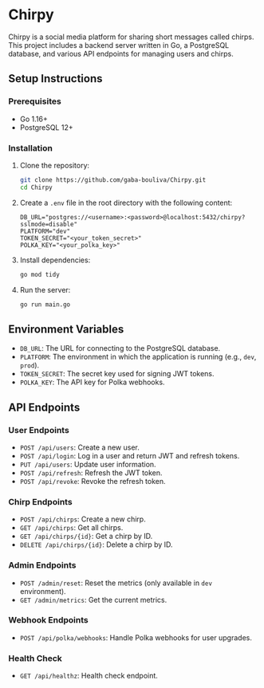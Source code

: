 
# Chirpy

Chirpy is a social media platform for sharing short messages called chirps. This project includes a backend server written in Go, a PostgreSQL database, and various API endpoints for managing users and chirps.

## Setup Instructions

### Prerequisites

- Go 1.16+
- PostgreSQL 12+

### Installation

1. Clone the repository:
    ```sh
    git clone https://github.com/gaba-bouliva/Chirpy.git
    cd Chirpy
    ```

2. Create a `.env` file in the root directory with the following content:
    ```properties
    DB_URL="postgres://<username>:<password>@localhost:5432/chirpy?sslmode=disable"
    PLATFORM="dev"
    TOKEN_SECRET="<your_token_secret>"
    POLKA_KEY="<your_polka_key>"
    ```

3. Install dependencies:
    ```sh
    go mod tidy
    ```

4. Run the server:
    ```sh
    go run main.go
    ```

## Environment Variables

- `DB_URL`: The URL for connecting to the PostgreSQL database.
- `PLATFORM`: The environment in which the application is running (e.g., `dev`, `prod`).
- `TOKEN_SECRET`: The secret key used for signing JWT tokens.
- `POLKA_KEY`: The API key for Polka webhooks.

## API Endpoints

### User Endpoints

- `POST /api/users`: Create a new user.
- `POST /api/login`: Log in a user and return JWT and refresh tokens.
- `PUT /api/users`: Update user information.
- `POST /api/refresh`: Refresh the JWT token.
- `POST /api/revoke`: Revoke the refresh token.

### Chirp Endpoints

- `POST /api/chirps`: Create a new chirp.
- `GET /api/chirps`: Get all chirps.
- `GET /api/chirps/{id}`: Get a chirp by ID.
- `DELETE /api/chirps/{id}`: Delete a chirp by ID.

### Admin Endpoints

- `POST /admin/reset`: Reset the metrics (only available in `dev` environment).
- `GET /admin/metrics`: Get the current metrics.

### Webhook Endpoints

- `POST /api/polka/webhooks`: Handle Polka webhooks for user upgrades.

### Health Check

- `GET /api/healthz`: Health check endpoint.
